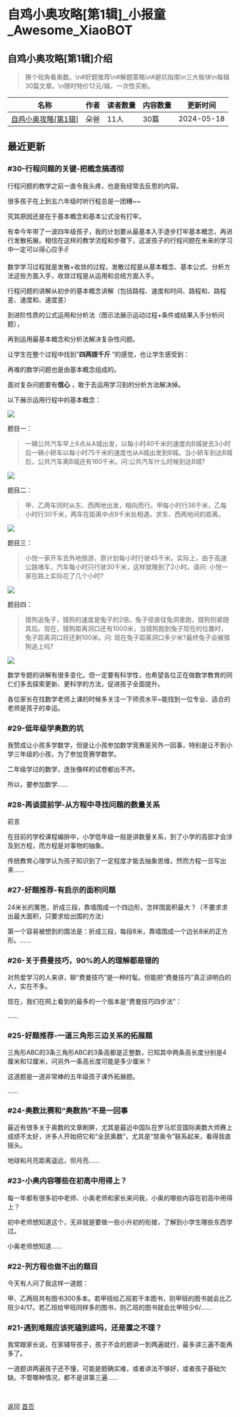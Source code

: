 # 自鸡小奥攻略[第1辑]_小报童_Awesome_XiaoBOT

## 自鸡小奥攻略[第1辑]介绍
> 换个视角看奥数。\n#好题推荐\n#解题策略\n#避坑指南\n三大板块\n每辑30篇文章。\n限时特价12元/辑，一次性买断。  
  


|名称|作者|读者数量|内容数量|更新时间|
|---|---|---|---|---|
|[自鸡小奥攻略[第1辑]](https://xiaobot.net/p/duoba301?refer=0b133df9-27dc-423b-8101-639049001c13)|朵爸|11人|30篇|2024-05-18|

## 最近更新
### #30-行程问题的关键-把概念搞透彻

行程问题的教学之前一直令我头疼，也是我经常去反思的内容。

很多孩子在上到五六年级时听行程总是一团糟~~

究其原因还是在于基本概念和基本公式没有打牢。

有幸今年带了一波四年级孩子，我的计划要从最基本入手逐步打牢基本概念，再进行发散拓展。相信在这样的教学流程和步骤下，这波孩子的行程问题在未来的学习中一定可以得心应手✌️

数学学习过程就是发散+收敛的过程，发散过程是从基本概念、基本公式、分析方法这些方面入手，收敛过程是从运用和总结方面入手。

行程问题的讲解从初步的基本概念讲解（包括路程、速度和时间、路程和、路程差、速度和、速度差）

到进阶性质的公式运用和分析法（图示法展示运动过程+条件或结果入手分析问题），

再到运用最基本概念和分析法解决复杂性问题。

让学生在整个过程中找到”**四两拨千斤** “的感觉，也让学生感受到：

再难的数学问题也是由基本概念组成的。

面对复杂问题要有**信心** ，敢于去运用学习到的分析方法解决掉。

以下展示运用行程中的基本概念：

![](https://static.xiaobot.net/file/2024-05-18/7015/4847a8ab4f4d2fcc4a3d2d335cedabad.png)

题目一：

>
> 一辆公共汽车早上6点从A城出发，以每小时40千米的速度向B城驶去3小时后一辆小轿车以每小时75千米的速度也从A城出发到B城。当小轿车到达B城后，公共汽车离B城还有160千米。问:公共汽车什么时候到达B城?

![](https://static.xiaobot.net/file/2024-05-18/7015/8df7223c7cff76c51a152ec5f3949046.png)

 题目二：

> 甲、乙两车同时从东、西两地出发，相向而行。甲每小时行36千米，乙每小时行30千米，两车在距离中点9千米处相遇，求东、西两地间的距离。

![](https://static.xiaobot.net/file/2024-05-18/7015/2645f66086d1ec3a54c6cae6645415a4.png)

题目三：

> 小悦一家开车去外地旅游，原计划每小时行驶45千米。实际上，由于高速公路堵车，汽车每小时只行驶30千米，这样就晚到了2小时。请问:
> 小悦一家在路上实际花了几个小时?

![](https://static.xiaobot.net/file/2024-05-18/7015/e459ebc47c16f863b76f5660db7e4c0c.png)

题目四：

>
> 猎狗追兔子，猎狗的速度是兔子的2倍。兔子径直往兔洞里跑，猎狗则紧随其后。现在，猎狗距离洞口还有1000米，当猎狗跑到兔子现在的位置时，兔子距离洞口将还剩100米。问:
> 现在兔子距离洞口多少米?最终兔子会被猎狗追上吗?

![](https://static.xiaobot.net/file/2024-05-18/7015/fc5660e2fefeaf9ac9b7be985a6ced95.png)

数学专题的讲解有很多变化，但一定要有科学性，也希望各位正在做数学教育的同仁们多去探索更新、更科学的方法，促进孩子全面提升。

各位家长在找数学老师上课的时候多关注一下师资水平~能找到一位专业、适合的老师是孩子的幸运。

### #29-低年级学奥数的坑

我赞成让小孩多学数学，但是让小孩参加数学竞赛是另外一回事，特别是让不到小学三年级的小孩，为了参加竞赛学数学。

二年级学过的数学，连张像样的试卷都出不齐。

所以，要参加数学......

### #28-再谈提前学-从方程中寻找问题的数量关系

前言

在目前的学校课程编排中，小学低年级一般是讲数量关系，到了小学的高部才会涉及到方程，而方程是对事物的抽象。

传统教育心理学认为孩子知识到了一定程度才能去抽象思维，然而方程一旦写出来......

### #27-好题推荐-有启示的面积问题

24米长的篱笆，折成三段，靠墙围成一个四边形，怎样围面积最大？（不要求求出最大面积，只要求给出围的方法）

第一个容易被想到的围法是：折成三段，每段8米，靠墙围成一个边长8米的正方形。......

### #26-关于费曼技巧，90%的人的理解都是错的

对热爱学习的人来讲，聊“费曼技巧”是一种时髦。但能把“费曼技巧”真正讲明白的人，实在不多。

现在，我们在网上看到的最多的一个版本是“费曼技巧四步法”：

......

### #25-好题推荐-一道三角形三边关系的拓展题

三角形ABC的3条三角形ABC的3条高都是正整数，已知其中两条高长度分别是4厘米和12厘米，问另外一条高长度可能是多少厘米？

这道题是一道非常棒的五年级孩子课外拓展题。

......

### #24-奥数比赛和“奥数热”不是一回事

最近有很多关于奥数的文章刷屏，尤其是最近中国队在罗马尼亚国际奥数大师赛上成绩不太好，许多人开始把它和“全民奥数”，尤其是“禁奥令”联系起来，看得我直摇头。

地球和月亮距离遥远，但月亮......

### #23-小奥内容哪些在初高中用得上？

每一年都有很多初中老师、小奥老师和家长来问我，小奥的哪些内容在初高中用得上？

初中老师想知道这个，无非就是要做一些小升初的衔接，了解到小学生哪些东西学过。

小奥老师想知道......

### #22-列方程也做不出的题目

今天有人问了我这样一道题：

甲、乙两班共有图书300多本。若甲班给乙班若干本图书，则甲班的图书就会比乙班少4/17。若乙班给甲班同样多的图书，则乙班的图书就会比甲班少6/......

### #21-遇到难题应该死磕到底吗，还是置之不理？

我常跟家长说，在家辅导孩子，孩子不会的题讲一到两遍就行，最多讲三遍不能再多了。

一道题讲两遍孩子还不懂，可能是题确实难，或者讲法不够好，或者孩子基础欠缺。不管哪种情况，都不是讲第三遍......


<a href="https://github.com/Reno9527/awesome-xiaobot" style="color: white; text-decoration: none;">awesome-xiaobot</a>

返回 [首页](../README.md)
